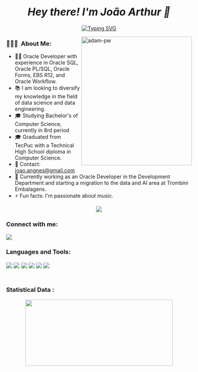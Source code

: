 ##  <h1 align = "center" fontface = "verdana"> <b> <i> Hey there! I'm João Arthur 👋 </b> </i> </h1> 

<p align="center">
  <a href="https://git.io/typing-svg"><img src="https://readme-typing-svg.demolab.com?font=Fira+Code&size=30&pause=1000&center=true&vCenter=true&random=false&width=435&lines=Oracle+Developer;21+years%2C+Curitiba-PR" alt="Typing SVG" /></a>
</p>


<p><img width="300" height=350"  align="right" src="https://media.giphy.com/media/Tz30dcgKE3GCTYpxol/giphy.gif" alt="adam-pw" /></p>


<h3>👨🏻‍💻 &nbsp;About Me:</h3>

- 👨‍💻 Oracle Developer with experience in Oracle SQL, Oracle PL/SQL, Oracle Forms, EBS R12, and Oracle Workflow.
- 📚 I am looking to diversify my knowledge in the field of data science and data engineering.
- 🎓 Studying Bachelor's of Computer Science, currently in 8rd period
- 🎓 Graduated from TecPuc with a Technical High School diploma in Computer Science.
- 📧 Contact: joao.angnes@gmail.com
- 💼 Currently working as an Oracle Developer in the Development Department and starting a migration to the data and AI area at Trombini Embalagens.
- ⚡ Fun facts: I'm passionate about music.

<p  align="center">
<img src="https://user-images.githubusercontent.com/73097560/115834477-dbab4500-a447-11eb-908a-139a6edaec5c.gif">             
<br>
   
<h3 align="left">Connect with me:</h3>
<p align="left">
   <a href="https://www.linkedin.com/in/joaoangnes/" target="_blank">
  <img src="https://img.shields.io/badge/LinkedIn-0077B5?style=for-the-badge&logo=linkedin&logoColor=white" />
  </a>
</p>


<h3 align="left">Languages and Tools:</h3>
<p align="left" style="font-size: 18px; font-weight: bold;">
  <img src="https://img.shields.io/badge/Oracle-F80000?style=for-the-badge&logo=oracle&logoColor=black" />
  <img src="https://img.shields.io/badge/SQLite-07405E?style=for-the-badge&logo=sqlite&logoColor=white"/>
  <img src="https://img.shields.io/badge/Python-FFD43B?style=for-the-badge&logo=python&logoColor=blue" />
  <img src="https://img.shields.io/badge/OpenCV-27338e?style=for-the-badge&logo=OpenCV&logoColor=white" />
  <img src="https://img.shields.io/badge/TypeScript-007ACC?style=for-the-badge&logo=typescript&logoColor=white" />
  <img src="https://img.shields.io/badge/PLSQL-F80000?style=for-the-badge&logo=oracle&logoColor=black" />
  <br><br>
</p>

<h3>Statistical Data :</h3>
<p align="center">
<a href="https://github.com/AVS1508">
 <img height="180em"  width=400 src='https://github-readme-stats.vercel.app/api?username=joaoangnes&theme=gruvbox&show_icons=true&hide_border=true&count_private=true' />
<!--  <img height="180em"  width=400 src='https://github-readme-stats.vercel.app/api/top-langs/?username=joaoangnes&theme=gruvbox&show_icons=true&hide_border=true&layout=compact' /> -->
</a>
</p>


<br>

<!--
**joaoangnes/joaoangnes** is a ✨ _special_ ✨ repository because its `README.md` (this file) appears on your GitHub profile.

Here are some ideas to get you started:


-->
